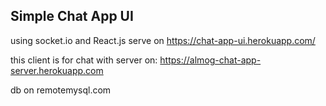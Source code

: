 ## Simple Chat App UI 

using socket.io and React.js serve on https://chat-app-ui.herokuapp.com/

this client is for chat with server on: https://almog-chat-app-server.herokuapp.com

db on remotemysql.com